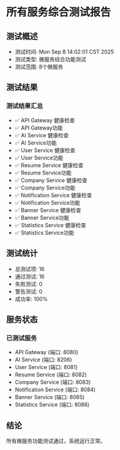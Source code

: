# 所有服务综合测试报告

## 测试概述
- 测试时间: Mon Sep  8 14:02:01 CST 2025
- 测试类型: 微服务综合功能测试
- 测试范围: 8个微服务

## 测试结果

### 测试结果汇总
- ✅ API Gateway 健康检查
- ✅ API Gateway功能
- ✅ AI Service 健康检查
- ✅ AI Service功能
- ✅ User Service 健康检查
- ✅ User Service功能
- ✅ Resume Service 健康检查
- ✅ Resume Service功能
- ✅ Company Service 健康检查
- ✅ Company Service功能
- ✅ Notification Service 健康检查
- ✅ Notification Service功能
- ✅ Banner Service 健康检查
- ✅ Banner Service功能
- ✅ Statistics Service 健康检查
- ✅ Statistics Service功能

## 测试统计
- 总测试项: 16
- 通过测试: 16
- 失败测试: 0
- 警告测试: 0
- 成功率: 100%

## 服务状态

### 已测试服务
- API Gateway (端口: 8080)
- AI Service (端口: 8206)
- User Service (端口: 8081)
- Resume Service (端口: 8082)
- Company Service (端口: 8083)
- Notification Service (端口: 8084)
- Banner Service (端口: 8085)
- Statistics Service (端口: 8086)

## 结论
所有微服务功能测试通过，系统运行正常。
